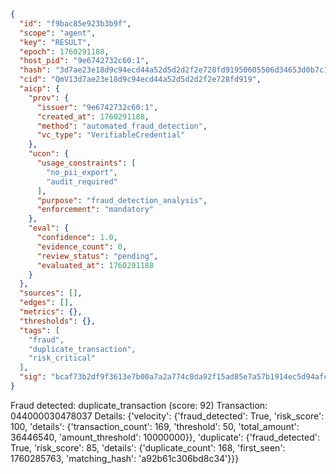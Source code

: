 ```json
{
  "id": "f9bac85e923b3b9f",
  "scope": "agent",
  "key": "RESULT",
  "epoch": 1760291188,
  "host_pid": "9e6742732c60:1",
  "hash": "3d7ae23e18d9c94ecd44a52d5d2d2f2e728fd91950605506d34653d0b7c1ca56",
  "cid": "QmV13d7ae23e18d9c94ecd44a52d5d2d2f2e728fd919",
  "aicp": {
    "prov": {
      "issuer": "9e6742732c60:1",
      "created_at": 1760291188,
      "method": "automated_fraud_detection",
      "vc_type": "VerifiableCredential"
    },
    "ucon": {
      "usage_constraints": [
        "no_pii_export",
        "audit_required"
      ],
      "purpose": "fraud_detection_analysis",
      "enforcement": "mandatory"
    },
    "eval": {
      "confidence": 1.0,
      "evidence_count": 0,
      "review_status": "pending",
      "evaluated_at": 1760291188
    }
  },
  "sources": [],
  "edges": [],
  "metrics": {},
  "thresholds": {},
  "tags": [
    "fraud",
    "duplicate_transaction",
    "risk_critical"
  ],
  "sig": "bcaf73b2df9f3613e7b00a7a2a774c8da92f15ad85e7a57b1914ec5d94afcbde"
}
```

Fraud detected: duplicate_transaction (score: 92)
Transaction: 044000030478037
Details: {'velocity': {'fraud_detected': True, 'risk_score': 100, 'details': {'transaction_count': 169, 'threshold': 50, 'total_amount': 36446540, 'amount_threshold': 10000000}}, 'duplicate': {'fraud_detected': True, 'risk_score': 85, 'details': {'duplicate_count': 168, 'first_seen': 1760285763, 'matching_hash': 'a92b61c306bd8c34'}}}